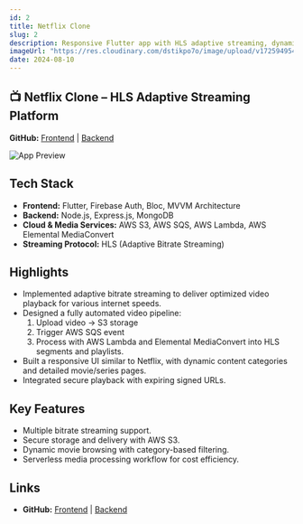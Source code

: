 ```yaml
---
id: 2
title: Netflix Clone
slug: 2
description: Responsive Flutter app with HLS adaptive streaming, dynamic movie data, and a sleek UI.
imageUrl: "https://res.cloudinary.com/dstikpo7o/image/upload/v1725949545/ky1szgjzj0qlpun9eexw.png"
date: 2024-08-10
---
```


## 📺 Netflix Clone – HLS Adaptive Streaming Platform

**GitHub:** [Frontend](https://github.com/Althaf-codes/Netflix-Clone-Flutter) | [Backend](https://github.com/Althaf-codes/netflix-clone-server)

![App Preview](https://res.cloudinary.com/dstikpo7o/image/upload/v1725949545/ky1szgjzj0qlpun9eexw.png)

## **Tech Stack**

- **Frontend:** Flutter, Firebase Auth, Bloc, MVVM Architecture
- **Backend:** Node.js, Express.js, MongoDB
- **Cloud & Media Services:** AWS S3, AWS SQS, AWS Lambda, AWS Elemental MediaConvert
- **Streaming Protocol:** HLS (Adaptive Bitrate Streaming)

## **Highlights**

- Implemented adaptive bitrate streaming to deliver optimized video playback for various internet speeds.
- Designed a fully automated video pipeline:
  1. Upload video → S3 storage
  2. Trigger AWS SQS event
  3. Process with AWS Lambda and Elemental MediaConvert into HLS segments and playlists.
- Built a responsive UI similar to Netflix, with dynamic content categories and detailed movie/series pages.
- Integrated secure playback with expiring signed URLs.

## **Key Features**

- Multiple bitrate streaming support.
- Secure storage and delivery with AWS S3.
- Dynamic movie browsing with category-based filtering.
- Serverless media processing workflow for cost efficiency.

## **Links**

- **GitHub:** [Frontend](https://github.com/Althaf-codes/Netflix-Clone-Flutter) | [Backend](https://github.com/Althaf-codes/netflix-clone-server)
